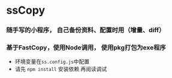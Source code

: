 
# ssCopy


### 随手写的小程序， 自己备份资料、配置时用（增量、diff）

### 基于FastCopy，使用Node调用， 使用pkg打包为exe程序




- 环境变量在`ss.config.js`中配置
- 请先 `npm install` 安装依赖 再阅读调试

















